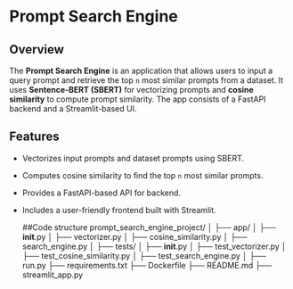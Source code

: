 # Prompt Search Engine

## Overview
The **Prompt Search Engine** is an application that allows users to input a query prompt and retrieve the top `n` most similar prompts from a dataset. It uses **Sentence-BERT (SBERT)** for vectorizing prompts and **cosine similarity** to compute prompt similarity. The app consists of a FastAPI backend and a Streamlit-based UI.

## Features
- Vectorizes input prompts and dataset prompts using SBERT.
- Computes cosine similarity to find the top `n` most similar prompts.
- Provides a FastAPI-based API for backend.
- Includes a user-friendly frontend built with Streamlit.

  ##Code structure
  prompt_search_engine_project/
│
├── app/
│   ├── __init__.py
│   ├── vectorizer.py
│   ├── cosine_similarity.py
│   ├── search_engine.py
│
├── tests/
│   ├── __init__.py
│   ├── test_vectorizer.py
│   ├── test_cosine_similarity.py
│   ├── test_search_engine.py
│
├── run.py
├── requirements.txt
├── Dockerfile
├── README.md
├── streamlit_app.py

